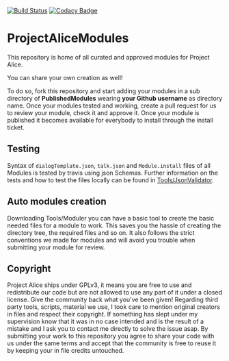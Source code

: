 [![Build Status](https://travis-ci.org/project-alice-powered-by-snips/ProjectAliceModules.svg?branch=master)](https://travis-ci.org/project-alice-powered-by-snips/ProjectAliceModules) [![Codacy Badge](https://api.codacy.com/project/badge/Grade/8c37d708cde34cb998b45ff5d6e92d43)](https://www.codacy.com/manual/ProjectAlice/ProjectAliceModules?utm_source=github.com&amp;utm_medium=referral&amp;utm_content=project-alice-powered-by-snips/ProjectAliceModules&amp;utm_campaign=Badge_Grade)

# ProjectAliceModules

This repository is home of all curated and approved modules for Project Alice.

You can share your own creation as well!

To do so, fork this repository and start adding your modules in a sub directory of **PublishedModules** wearing **your Github username** as directory name. Once your modules tested and working, create a pull request for us to review your module, check it and approve it. Once your module is published it becomes available for everybody to install through the install ticket.


## Testing
Syntax of `dialogTemplate.json`, `talk.json` and `Module.install` files of all Modules is tested by travis using json Schemas. Further information on the tests and how to test the files locally can be found in [Tools/JsonValidator](https://github.com/project-alice-powered-by-snips/ProjectAliceModules/tree/master/Tools/JsonValidator).


## Auto modules creation
Downloading Tools/Moduler you can have a basic tool to create the basic needed files for a module to work. This saves you the hassle of creating the directory tree, the required files and so on. It also follows the strict conventions we made for modules and will avoid you trouble when submitting your module for review.

## Copyright
Project Alice ships under GPLv3, it means you are free to use and redistribute our code but are not allowed to use any part of it under a closed license. Give the community back what you've been given!
Regarding third party tools, scripts, material we use, I took care to mention original creators in files and respect their copyright. If something has slept under my supervision know that it was in no case intended and is the result of a mistake and I ask you to contact me directly to solve the issue asap.
By submitting your work to this repository you agree to share your code with us under the same terms and accept that the community is free to reuse it by keeping your in file credits untouched.
